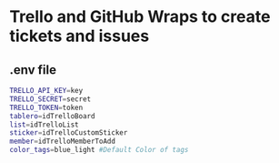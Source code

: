 # Trello and GitHub Wraps to create tickets and issues

## .env file

```bash
TRELLO_API_KEY=key
TRELLO_SECRET=secret
TRELLO_TOKEN=token
tablero=idTrelloBoard 
list=idTrelloList 
sticker=idTrelloCustomSticker
member=idTrelloMemberToAdd
color_tags=blue_light #Default Color of tags
```